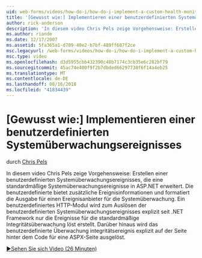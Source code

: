 ```yaml
---
uid: web-forms/videos/how-do-i/how-do-i-implement-a-custom-health-monitoring-event
title: '[Gewusst wie:] Implementieren einer benutzerdefinierten Systemüberwachungsereignisses | Microsoft-Dokumentation'
author: rick-anderson
description: 'In diesem video Chris Pels zeige Vorgehensweise: Erstellen einer benutzerdefinierten Systemüberwachungsereignisses, die eine standardmäßige Systemüberwachungsereignisse in ASP.NET erweitert. Die benutzerdefinierte Pro...'
ms.author: riande
ms.date: 12/17/2007
ms.assetid: 5fa365a1-d709-40e2-b7bf-489ff687f2ce
msc.legacyurl: /web-forms/videos/how-do-i/how-do-i-implement-a-custom-health-monitoring-event
msc.type: video
ms.openlocfilehash: d3d5955cbb432390c48b7174c3cb35e6c282bf79
ms.sourcegitcommit: 45ac74e400f9f2b7dbded66297730f6f14a4eb25
ms.translationtype: MT
ms.contentlocale: de-DE
ms.lasthandoff: 08/16/2018
ms.locfileid: "41834439"
---
```

<a name="how-do-i-implement-a-custom-health-monitoring-event"></a>[Gewusst wie:] Implementieren einer benutzerdefinierten Systemüberwachungsereignisses
====================
durch [Chris Pels](https://twitter.com/chrispels)

In diesem video Chris Pels zeige Vorgehensweise: Erstellen einer benutzerdefinierten Systemüberwachungsereignisses, die eine standardmäßige Systemüberwachungsereignisse in ASP.NET erweitert. Die benutzerdefinierte bietet zusätzliche Ereignisinformationen und formatiert die Ausgabe für einen Ereignisanbieter für die Systemüberwachung. Ein benutzerdefiniertes HTTP-Modul wird zum Auslösen der benutzerdefinierten Systemüberwachungsereignisses explizit seit .NET Framework nur die Ereignisse für die standardmäßige Integritätsüberwachung löst erstellt. Darüber hinaus wird das benutzerdefinierte Überwachung integritätsereignis explizit auf der Seite hinter dem Code für eine ASPX-Seite ausgelöst.

[&#9654;Sehen Sie sich Video (26 Minuten)](https://channel9.msdn.com/Blogs/ASP-NET-Site-Videos/how-do-i-implement-a-custom-health-monitoring-event)
